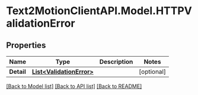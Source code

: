 # Text2MotionClientAPI.Model.HTTPValidationError

## Properties

Name | Type | Description | Notes
------------ | ------------- | ------------- | -------------
**Detail** | [**List&lt;ValidationError&gt;**](ValidationError.md) |  | [optional] 

[[Back to Model list]](../README.md#documentation-for-models) [[Back to API list]](../README.md#documentation-for-api-endpoints) [[Back to README]](../README.md)

